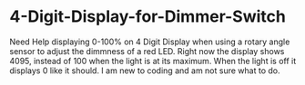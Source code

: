 # 4-Digit-Display-for-Dimmer-Switch
Need Help displaying 0-100% on 4 Digit Display when using a rotary angle sensor to adjust the dimmness of a red LED. Right now the display shows 4095, instead of 100 when the light is at its maximum. When the light is off it displays 0 like it should. I am new to coding and am not sure what to do. 
